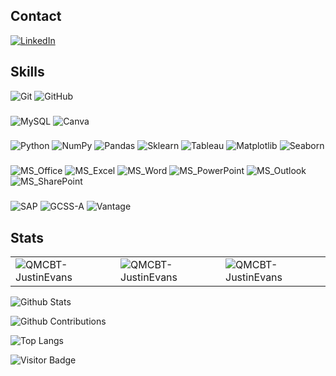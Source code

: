 <!--
**QMCBT-JustinEvans/QMCBT-JustinEvans** is a ✨ _special_ ✨ repository because its `README.md` (this file) appears on your GitHub profile.

Here are some ideas to get you started:

- 🔭 I’m currently working on ...
- 🌱 I’m currently learning ...
- 👯 I’m looking to collaborate on ...
- 🤔 I’m looking for help with ...
- 💬 Ask me about ...
- 📫 How to reach me: ...
- 😄 Pronouns: ...
- ⚡ Fun fact: ...
-->

## Contact
[![LinkedIn](https://img.shields.io/badge/linkedin-%230077B5.svg?style=for-the-badge&logo=linkedin&logoColor=white)](https://www.linkedin.com/in/qmcbt)

## Skills
![Git](https://img.shields.io/badge/-Git-black?style=flat-square&logo=git)
![GitHub](https://img.shields.io/badge/-GitHub-181717?style=flat-square&logo=github)

###
![MySQL](https://img.shields.io/badge/-MySQL-white?style=for-the-badge&logo=mysql)
![Canva](https://img.shields.io/badge/-Canva-black?style=for-the-badge&logo=Canva)


###
![Python](https://img.shields.io/badge/-Python-black?style=flat-square&logo=Python)
![NumPy](https://img.shields.io/badge/-Numpy-black?style=flat-square&logo=NumPy) 
![Pandas](https://img.shields.io/badge/-Pandas-black?style=flat-square&logo=Pandas)
![Sklearn](https://img.shields.io/badge/-Sklearn-black?style=flat-square&logo=Sklearn)
![Tableau](https://img.shields.io/badge/-Tableau-black?style=flat-square&logo=Tableau) 
![Matplotlib](https://img.shields.io/badge/-Matplotlib-black?style=flat-square&logo=Matplotlib) 
![Seaborn](https://img.shields.io/badge/-Seaborn-black?style=flat-square&logo=Seaborn)

###
![MS_Office](https://img.shields.io/badge/-Microsoft_Office-blue?style=flat-square&logo=MicrosoftOffice) 
![MS_Excel](https://img.shields.io/badge/-Excel-blue?style=flat-square&logo=MicrosoftExcel) 
![MS_Word](https://img.shields.io/badge/-Word-blue?style=flat-square&logo=MicrosoftWord) 
![MS_PowerPoint](https://img.shields.io/badge/-PowerPoint-blue?style=flat-square&logo=MicrosoftPowerPoint) 
![MS_Outlook](https://img.shields.io/badge/-Outlook-blue?style=flat-square&logo=MicrosoftOutlook) 
![MS_SharePoint](https://img.shields.io/badge/-SharePoint-blue?style=flat-square&logo=MicrosoftSharePoint) 

###
![SAP](https://img.shields.io/badge/-SAP-green?style=flat-square&logo=SAP) 
![GCSS-A](https://img.shields.io/badge/-GCSSA-green?style=flat-square&logo=GCSS-A) 
![Vantage](https://img.shields.io/badge/-Vantage-green?style=flat-square&logo=Vantage) 


## Stats

<table>
<tr>
<td><img src="https://github-readme-stats.vercel.app/api?username=QMCBT-JustinEvans&count_private=true&show_icons=true&include_all_commits=true&locale=en" alt="QMCBT-JustinEvans" /></td>
<td><img src="https://github-readme-streak-stats.herokuapp.com/?user=QMCBT-JustinEvans&" alt="QMCBT-JustinEvans" /></td>
<td><img src="https://github-readme-stats.vercel.app/api/top-langs/?username=QMCBT-JustinEvans&" alt="QMCBT-JustinEvans" /></td>
</tr>
</table>


![Github Stats](https://github-readme-stats.vercel.app/api?username=QMCBT-JustinEvans&count_private=true&show_icons=true&include_all_commits=true&theme=prussian&layout=compact)

![Github Contributions](https://github-readme-streak-stats.herokuapp.com/?user=QMCBT-JustinEvans&theme=prussian&layout=compact)

![Top Langs](https://github-readme-stats.vercel.app/api/top-langs/?username=QMCBT-JustinEvans&hide=TeX&layout=compact&theme=prussian)


![Visitor Badge](https://visitor-badge.laobi.icu/badge?page_id=QMCBT-JustinEvans)
